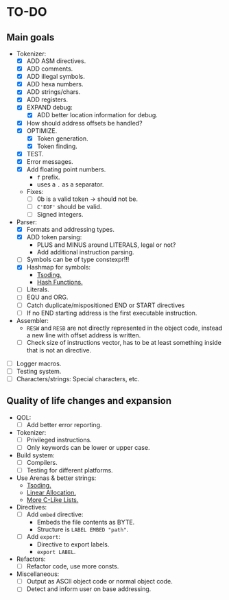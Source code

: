 # TO-DO

## Main goals

- Tokenizer:
    - [X] ADD ASM directives.
    - [X] ADD comments.
    - [X] ADD illegal symbols.
    - [X] ADD hexa numbers.
    - [X] ADD strings/chars.
    - [X] ADD registers.
    - [X] EXPAND debug:
        - [X] ADD better location information for debug.
    - [X] How should address offsets be handled?
    - [X] OPTIMIZE.
        - [X] Token generation.
        - [X] Token finding.
    - [X] TEST.
    - [X] Error messages.
    - [X] Add floating point numbers.
        - `f` prefix.
        - uses a `.` as a separator.
    - Fixes:
        - [ ] 0b is a valid token -> should not be.
        - [ ] `C'EOF'` should be valid.
        - [ ] Signed integers.
- Parser:
    - [X] Formats and addressing types.
    - [X] ADD token parsing:
        - PLUS and MINUS around LITERALS, legal or not?
        - Add additional instruction parsing.
    - [ ] Symbols can be of type constexpr!!!
    - [X] Hashmap for symbols:
        - [Tsoding.](https://www.youtube.com/watch?v=n-S9DBwPGTo)
        - [Hash Functions.](https://www.cse.yorku.ca/~oz/hash.html)
    - [ ] Literals.
    - [ ] EQU and ORG.
    - [ ] Catch duplicate/mispositioned END or START directives
    - [ ] If no END starting address is the first executable instruction.
- Assembler:
    - `RESW` and `RESB` are not directly represented in the object code, instead a new line with offset address is written.
    - [ ] Check size of instructions vector, has to be at least something inside that is not an directive.
- [ ] Logger macros.
- [ ] Testing system.
- [ ] Characters/strings: Special characters, etc.

## Quality of life changes and expansion

- QOL:
    - [ ] Add better error reporting.

- Tokenizer:
    - [ ] Privileged instructions.
    - [ ] Only keywords can be lower or upper case.
- Build system:
    - [ ] Compilers.
    - [ ] Testing for different platforms.
- Use Arenas & better strings:
    - [Tsoding.](https://www.youtube.com/watch?v=3IAlJSIjvH0)
    - [Linear Allocation.](https://www.gingerbill.org/article/2019/02/08/memory-allocation-strategies-002/)
    - [More C-Like Lists.](https://felipec.wordpress.com/2024/03/03/c-skill-issue-how-the-white-house-is-wrong/)
- Directives:
    - [ ] Add `embed` directive:
        - Embeds the file contents as BYTE.
        - Structure is `LABEL EMBED "path"`.
    - [ ] Add `export`:
        - Directive to export labels.
        - `export LABEL`.
- Refactors:
    - [ ] Refactor code, use more consts.
- Miscellaneous: 
    - [ ] Output as ASCII object code or normal object code.
    - [ ] Detect and inform user on base addressing.
